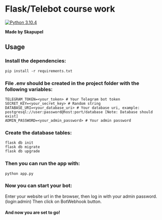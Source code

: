 # Flask/Telebot course work

[![Python 3.10.4](https://img.shields.io/badge/python-3.10.4-blue.svg)](https://www.python.org/downloads/release/python-3104/)

**Made by Skapupel**


## Usage


### Install the dependencies:

```
pip install -r requirements.txt
```

### File .env should be created in the project folder with the following variables:

```
TELEGRAM_TOKEN=<your_token> # Your Telegram bot token
SECRET_KEY=<your_secret_key> # Random string
DATABASE_URI=<your_database_uri> # Your database uri, example: postgresql://user:password@host:port/database [Note: Database should exist]
ADMIN_PASSWORD=<your_admin_password> # Your admin password
```

### Create the database tables:

```
flask db init
flask db migrate
flask db upgrade
```

### Then you can run the app with:

```
python app.py
```

### Now you can start your bot:

Enter your website url in the browser, then log in with your admin password. (login:admin)
Then click on BotWebhook button.

#### And now you are set to go!